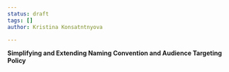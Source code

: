 ```yaml
---
status: draft
tags: []
author: Kristina Konsatntnyova

---
```

**Simplifying and Extending Naming Convention and Audience Targeting Policy**